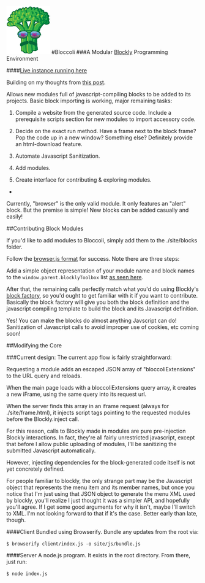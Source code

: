 ![logo](site/img/logo-small.png)
#Bloccoli
###A Modular [Blockly](http://code.google.com/p/blockly/) Programming Environment

####[Live instance running here](http://bloccoli.herokuapp.com/)

Building on my thoughts from [this post](https://github.com/flyswatter/Blockly-Brainstorming).

Allows new modules full of javascript-compiling blocks to be added to its projects.  Basic block importing is working, major remaining tasks:

1. Compile a website from the generated source code.  Include a prerequisite scripts section for new modules to import accessory code.

1.  Decide on the exact run method.  Have a frame next to the block frame?  Pop the code up in a new window?  Something else?  Definitely provide an html-download feature.

4.  Automate Javascript Sanitization.

5.  Add modules.  

6.  Create interface for contributing & exploring modules.
-

Currently, "browser" is the only valid module.  It only features an "alert" block.  But the premise is simple!  New blocks can be added casually and easily!

##Contributing Block Modules

If you'd like to add modules to Bloccoli, simply add them to the ./site/blocks folder.

Follow the [browser.js format](https://github.com/flyswatter/Bloccoli/blob/master/site/blocks/browser.js) for success.  Note there are three steps:

Add a simple object representation of your module name and block names to the `window.parent.blocklyToolbox` list [as seen here](https://github.com/flyswatter/Bloccoli/blob/master/site/blocks/browser.js#L1).

After that, the remaining calls perfectly match what you'd do using Blockly's [block factory](http://blockly-demo.appspot.com/static/apps/blockfactory/index.html), so you'd ought to get familiar with it if you want to contribute.  Basically the block factory will give you both the block definition and the javascript compiling template to build the block and its Javascript definition.

Yes!  You can make the blocks do almost anything Javscript can do!  Sanitization of Javascript calls to avoid improper use of cookies, etc coming soon!

##Modifying the Core

###Current design:
The current app flow is fairly straightforward:  

Requesting a module adds an escaped JSON array of "bloccoliExtensions" to the URL query and reloads.

When the main page loads with a bloccoliExtensions query array, it creates a new iFrame, using the same query into its request url.

When the server finds this array in an iframe request (always for ./site/frame.html), it injects script tags pointing to the requested modules before the Blockly.inject call.

For this reason, calls to Blockly made in modules are pure pre-injection Blockly interactions.  In fact, they're all fairly unrestricted javascript, except that before I allow public uploading of modules, I'll be sanitizing the submitted Javascript automatically.

However, injecting dependencies for the block-generated code itself is not yet concretely defined.

For people familiar to blockly, the only strange part may be the Javascript object that represents the menu item and its member names, but once you notice that I'm just using that JSON object to generate the menu XML used by blockly, you'll realize I just thought it was a simpler API, and hopefully you'll agree.  If I get some good arguments for why it isn't, maybe I'll switch to XML.  I'm not looking forward to that if it's the case.  Better early than late, though.

####Client
Bundled using Browserify.  Bundle any updates from the root via:

    $ browserify client/index.js -o site/js/bundle.js

####Server
A node.js program.  It exists in the root directory.  From there, just run:

    $ node index.js